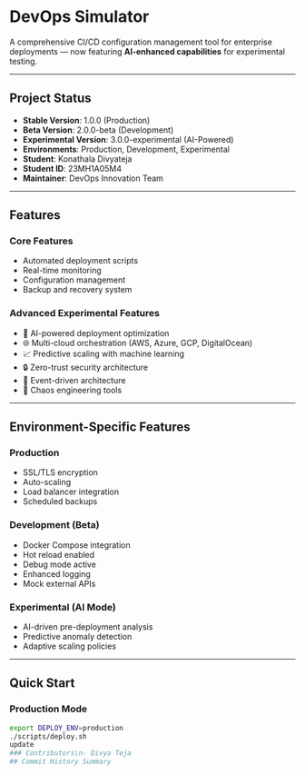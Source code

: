 # DevOps Simulator

A comprehensive CI/CD configuration management tool for enterprise deployments — now featuring **AI-enhanced capabilities** for experimental testing.

---

## Project Status
- **Stable Version**: 1.0.0 (Production)
- **Beta Version**: 2.0.0-beta (Development)
- **Experimental Version**: 3.0.0-experimental (AI-Powered)
- **Environments**: Production, Development, Experimental
- **Student**: Konathala Divyateja
- **Student ID**: 23MH1A05M4
- **Maintainer**: DevOps Innovation Team

---

## Features

### Core Features
- Automated deployment scripts  
- Real-time monitoring  
- Configuration management  
- Backup and recovery system  

### Advanced Experimental Features
- 🤖 AI-powered deployment optimization  
- 🌐 Multi-cloud orchestration (AWS, Azure, GCP, DigitalOcean)  
- 📈 Predictive scaling with machine learning  
- 🔒 Zero-trust security architecture  
- 🌊 Event-driven architecture  
- 🎯 Chaos engineering tools  

---

## Environment-Specific Features

### Production
- SSL/TLS encryption  
- Auto-scaling  
- Load balancer integration  
- Scheduled backups  

### Development (Beta)
- Docker Compose integration  
- Hot reload enabled  
- Debug mode active  
- Enhanced logging  
- Mock external APIs  

### Experimental (AI Mode)
- AI-driven pre-deployment analysis  
- Predictive anomaly detection  
- Adaptive scaling policies  

---

## Quick Start

### Production Mode
```bash
export DEPLOY_ENV=production
./scripts/deploy.sh
update
### Contributors\n- Divya Teja
## Commit History Summary
